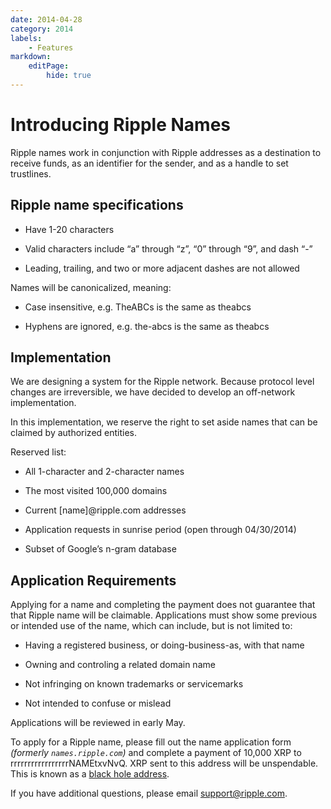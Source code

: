 ```yaml
---
date: 2014-04-28
category: 2014
labels:
    - Features
markdown:
    editPage:
        hide: true
---
```

# Introducing Ripple Names

Ripple names work in conjunction with Ripple addresses as a destination to receive funds, as an identifier for the sender, and as a handle to set trustlines.


## Ripple name specifications

- Have 1-20 characters

- Valid characters include “a” through “z”, “0” through “9”, and dash “-”

-  Leading, trailing, and two or more adjacent dashes are not allowed

Names will be canonicalized, meaning:

-  Case insensitive, e.g. TheABCs is the same as theabcs

-  Hyphens are ignored, e.g. the-abcs is the same as theabcs

## Implementation

We are designing a system for the Ripple network. Because protocol level changes are irreversible, we have decided to develop an off-network implementation.

In this implementation, we reserve the right to set aside names that can be claimed by authorized entities.

Reserved list:

- All 1-character and 2-character names

- The most visited 100,000 domains

- Current [name]@ripple.com addresses

- Application requests in sunrise period (open through 04/30/2014)

- Subset of Google’s n-gram database

## Application Requirements

Applying for a name and completing the payment does not guarantee that that Ripple name will be claimable. Applications must show some previous or intended use of the name, which can include, but is not limited to:

- Having a registered business, or doing-business-as, with that name

- Owning and controling a related domain name

- Not infringing on known trademarks or servicemarks

- Not intended to confuse or mislead

Applications will be reviewed in early May.

To apply for a Ripple name, please fill out the name application form _(formerly `names.ripple.com`)_ and complete a payment of 10,000 XRP to rrrrrrrrrrrrrrrrrNAMEtxvNvQ. XRP sent to this address will be unspendable. This is known as a [black hole address](https://xrpl.org/accounts.html#special-addresses).

If you have additional questions, please email support@ripple.com.

